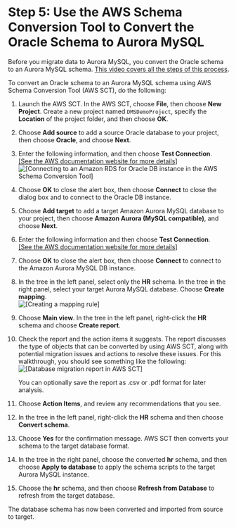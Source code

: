 # Step 5: Use the AWS Schema Conversion Tool to Convert the Oracle Schema to Aurora MySQL<a name="chap-rdsoracle2aurora.steps.convertschema"></a>

Before you migrate data to Aurora MySQL, you convert the Oracle schema to an Aurora MySQL schema\. [This video covers all the steps of this process](https://youtu.be/ClAJUNa1Ucc)\.

To convert an Oracle schema to an Aurora MySQL schema using AWS Schema Conversion Tool \(AWS SCT\), do the following:

1. Launch the AWS SCT\. In the AWS SCT, choose **File**, then choose **New Project**\. Create a new project named `DMSDemoProject`, specify the **Location** of the project folder, and then choose **OK**\.

1. Choose **Add source** to add a source Oracle database to your project, then choose **Oracle**, and choose **Next**\.

1. Enter the following information, and then choose **Test Connection**\.    
[\[See the AWS documentation website for more details\]](http://docs.aws.amazon.com/dms/latest/sbs/chap-rdsoracle2aurora.steps.convertschema.html)  
![\[Connecting to an Amazon RDS for Oracle DB instance in the AWS Schema Conversion Tool\]](http://docs.aws.amazon.com/dms/latest/sbs/images/sbs-rdsor2aurora11.png)

1. Choose **OK** to close the alert box, then choose **Connect** to close the dialog box and to connect to the Oracle DB instance\.

1. Choose **Add target** to add a target Amazon Aurora MySQL database to your project, then choose **Amazon Aurora \(MySQL compatible\)**, and choose **Next**\.

1. Enter the following information and then choose **Test Connection**\.    
[\[See the AWS documentation website for more details\]](http://docs.aws.amazon.com/dms/latest/sbs/chap-rdsoracle2aurora.steps.convertschema.html)

1. Choose **OK** to close the alert box, then choose **Connect** to connect to the Amazon Aurora MySQL DB instance\.

1. In the tree in the left panel, select only the **HR** schema\. In the tree in the right panel, select your target Aurora MySQL database\. Choose **Create mapping**\.  
![\[Creating a mapping rule\]](http://docs.aws.amazon.com/dms/latest/sbs/images/sbs-rdsor2aurora12.7.png)

1. Choose **Main view**\. In the tree in the left panel, right\-click the **HR** schema and choose **Create report**\.

1. Check the report and the action items it suggests\. The report discusses the type of objects that can be converted by using AWS SCT, along with potential migration issues and actions to resolve these issues\. For this walkthrough, you should see something like the following:  
![\[Database migration report in AWS SCT\]](http://docs.aws.amazon.com/dms/latest/sbs/images/sbs-rdsor2aurora13.png)

   You can optionally save the report as \.csv or \.pdf format for later analysis\.

1. Choose **Action Items**, and review any recommendations that you see\.

1. In the tree in the left panel, right\-click the **HR** schema and then choose **Convert schema**\.

1. Choose **Yes** for the confirmation message\. AWS SCT then converts your schema to the target database format\.

1. In the tree in the right panel, choose the converted **hr** schema, and then choose **Apply to database** to apply the schema scripts to the target Aurora MySQL instance\.

1. Choose the **hr** schema, and then choose **Refresh from Database** to refresh from the target database\.

The database schema has now been converted and imported from source to target\.